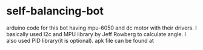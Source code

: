 # self-balancing-bot
arduino code for this bot having mpu-6050 and dc motor with their drivers. 
I basically used I2c and MPU library by Jeff Rowberg to calculate angle.
I also used PID library(it is optional).
apk file can be found at 


